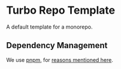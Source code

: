# Turbo Repo Template

A default template for a monorepo. 

## Dependency Management

We use [pnpm](https://pnpm.io/), for [reasons mentioned here](https://pnpm.io/pnpm-vs-npm).
